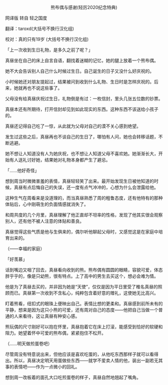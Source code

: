 <p align="center">熊布偶与感谢(轻厉2020纪念特典)</p>

网译版 转自 轻之国度

翻译：taroxd(大括号不换行汉化组)

校对：真的只有19岁 (大括号不换行汉化组)

「上一次收到生日礼物，是多久之前了呢？」

真昼坐在自己的床上自言自语，翻找着迷糊的记忆，她的腿上放着一个熊布偶。

她不大会告诉别人自己什么时候过生日。自己诞生的日子又没什么好庆祝的。

小时候她还对朋友提起过，结果被问到收到什么礼物、生日时是怎样庆祝的。后来，她就再也不说这些事了。

父母没有给真昼庆祝过生日，礼物倒是有过：一枚信封，里头几张五位数的钞票。

真昼本还有所期待，打开信封却见到如此现实的东西。这种东西不该送给小孩子的。

真昼还记得自己吃了一惊，从此就为父母对自己的漠不关心感到绝望。

发生过这些之后，真昼再也不谈自己的生日了，哪怕有人问，她也会转移话题，不断逃避。

她不想让人知道没有人为她庆祝，也不想让人知道父母不喜欢她。她渐渐长大，开始有人送礼讨好她，结果她对礼物本身都产生了避忌。

「……他好奇怪」

想到周当时微微害羞的表情，真昼轻轻笑了出来。最开始发现生日被他知道的时候，真昼有点后悔自己的失误，还一度有点气冲冲的，心想为什么会泄露给他。

这种生气在周看来是没道理的，而当真昼熟悉了周的粗鲁态度，还有他特有的那种体贴后，心中刚萌生的负面情感就消失了。

和周共度的几个月里，真昼理解了他正直却不坦率的性格，发现了他其实很会观察别人，还有他不被人注意的体贴和善良。

真昼觉得这些气质是他与生俱来的，偶尔听他聊起父母时，又感觉这是在家庭中培育出来的。

（——幸福的家庭）

「好羡慕」

话到嘴边又咽了回去，真昼看向收到的熊。熊布偶有圆圆的眼睛，容貌可爱，体态胖乎乎的，像是只幼熊，很有特点。上了高中的男生去买这个，想必会难为情。

他是为了真昼去买的，并非因为她是“天使”，仅仅是因为平日里受了椎名真昼的照顾而已。真昼第一次收到不含私心，纯粹包含着好意的赠礼，这使她无比高兴。

盯着熊看，纽扣式的眼珠上便映出自己。表情比想的更柔和。真昼感到前所未有的平静，想来是因为这只小熊的可爱，还有周对自己的态度——他把自己当做一个普通的人来看待，这让真昼有种安心感。

熊玩偶的尺寸刚好可以抱在怀里，真昼抱着它在床上打滚，能感受到恰好的软硬和阻力。她望着怀中可爱的熊布偶，紧紧抱住不松开。

（……明天做煎蛋卷吧）

尽管周没有特意说出来，但他应该是喜欢吃蛋的，从他吃东西那样子就可以看得出。所以，真昼决定明天用蛋做些东西——就学不爱卖人情的他，装出一副若无其事的表情吧——作为一点微小的回礼。

想到周一改板着的面孔大口吃煎蛋卷的样子，真昼自然地翘起了嘴角。

